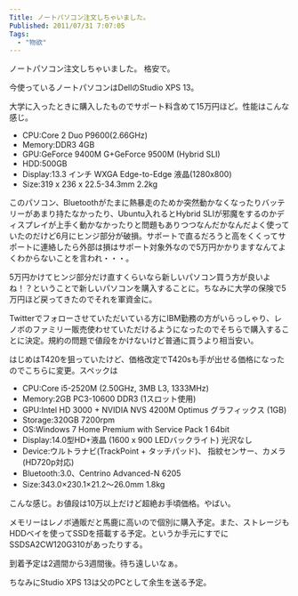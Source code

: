 ```yaml
---
Title: ノートパソコン注文しちゃいました。
Published: 2011/07/31 7:07:05
Tags:
  - "物欲"
---
```

ノートパソコン注文しちゃいました。
格安で。

今使っているノートパソコンはDellのStudio XPS 13。

大学に入ったときに購入したものでサポート料含めて15万円ほど。性能はこんな感じ。
- CPU:Core 2 Duo P9600(2.66GHz)
- Memory:DDR3 4GB
- GPU:GeForce 9400M G+GeForce 9500M (Hybrid SLI)
- HDD:500GB
- Display:13.3 インチ WXGA Edge-to-Edge 液晶(1280x800)
- Size:319 x 236 x 22.5-34.3mm 2.2kg

このパソコン、Bluetoothがたまに熱暴走のためか突然動かなくなったりバッテリーがあまり持たなかったり、Ubuntu入れるとHybrid SLIが邪魔をするのかディスプレイが上手く動かなかったりと問題もありつつなんだかなんだよく使っていたのだけど6月にヒンジ部分が破損。サポートで直るだろうと高をくくってサポートに連絡したら外部は損はサポート対象外なので5万円かかりますなんてよくわからないことを言われ・・・。

5万円かけてヒンジ部分だけ直すくらいなら新しいパソコン買う方が良いよね！？ということで新しいパソコンを購入することに。ちなみに大学の保険で5万円ほど戻ってきたのでそれを軍資金に。

Twitterでフォローさせていただいている方にIBM勤務の方がいらっしゃり、レノボのファミリー販売使わせていただけるようになったのでそちらで購入することに決定。規約の問題で値段をかけないけど普通に買うより相当安い。

はじめはT420を狙っていたけど、価格改定でT420sも手が出せる価格になったのでこちらに変更。スペックは

- CPU:Core i5-2520M (2.50GHz, 3MB L3, 1333MHz)
- Memory:2GB PC3-10600 DDR3 (1スロット使用)
- GPU:Intel HD 3000 + NVIDIA NVS 4200M Optimus グラフィックス (1GB)
- Storage:320GB 7200rpm
- OS:Windows 7 Home Premium with Service Pack 1 64bit
- Display:14.0型HD+液晶 (1600 x 900 LEDバックライト) 光沢なし
- Device:ウルトラナビ(TrackPoint + タッチパッド)、 指紋センサー、カメラ(HD720p対応)
- Bluetooth:3.0、Centrino Advanced-N 6205
- Size:343.0×230.1×21.2～26.0mm 1.8kg

こんな感じ。お値段は10万以上だけど超絶お手頃価格。やばい。

メモリーはレノボ通販だと馬鹿に高いので個別に購入予定。また、ストレージもHDDベイを使ってSSDを搭載する予定。というか手元にすでにSSDSA2CW120G310があったりする。

到着予定は2週間から3週間後。待ち遠しいなぁ。

ちなみにStudio XPS 13は父のPCとして余生を送る予定。